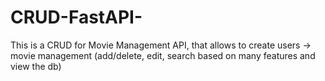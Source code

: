 # CRUD-FastAPI-
This is a CRUD for Movie Management API, that allows to create users -> movie management (add/delete, edit, search based on many features and view the db)
